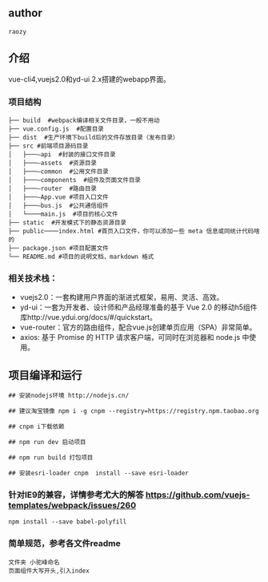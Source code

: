 ## author 
    raozy
## 介绍
  vue-cli4,vuejs2.0和yd-ui 2.x搭建的webapp界面。
    
### 项目结构
```
├── build  #webpack编译相关文件目录，一般不用动 
├── vue.config.js  #配置目录
├── dist  #生产环境下build后的文件存放目录（发布目录）
├── src #前端项目源码目录
│   ├───—api  #封装的接口文件目录
│   ├───—assets  #资源目录
│   ├───—common  #公用文件目录
│   ├───—components  #组件及页面文件目录
│   ├───—router  #路由目录
│   ├───—App.vue #项目入口文件
│   ├───—bus.js  #公共通信组件
│   └────main.js  #项目的核心文件
├── static  #开发模式下的静态资源目录
├── public────index.html #首页入口文件，你可以添加一些 meta 信息或同统计代码啥的
├── package.json #项目配置文件
└── README.md #项目的说明文档，markdown 格式
```

### 相关技术栈：

* vuejs2.0：一套构建用户界面的渐进式框架，易用、灵活、高效。
* yd-ui：一套为开发者、设计师和产品经理准备的基于 Vue 2.0 的移动h5组件库http://vue.ydui.org/docs/#/quickstart。
* vue-router：官方的路由组件，配合vue.js创建单页应用（SPA）非常简单。
* axios: 基于 Promise 的 HTTP 请求客户端，可同时在浏览器和 node.js 中使用。


## 项目编译和运行

    ## 安装nodejs环境 http://nodejs.cn/

    ## 建议淘宝镜像 npm i -g cnpm --registry=https://registry.npm.taobao.org
    
    ## cnpm i下载依赖
    
    ## npm run dev 启动项目
    
    ## npm run build 打包项目

    ## 安装esri-loader cnpm  install --save esri-loader

### 针对IE9的兼容，详情参考尤大的解答  https://github.com/vuejs-templates/webpack/issues/260
    npm install --save babel-polyfill
   
    
### 简单规范，参考各文件readme
    文件夹 小驼峰命名
    页面组件大写开头,引入index
	


